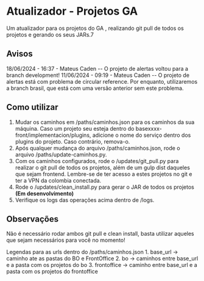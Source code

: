 
# Atualizador - Projetos GA

Um atualizador para os projetos do GA , realizando git pull de todos os projetos e gerando os seus JARs.7

## Avisos
18/06/2024 - 16:37 - Mateus Caden -- O projeto de alertas voltou para a branch development!
11/06/2024 - 09:19 - Mateus Caden -- O projeto de alertas está com problema de circular reference. Por enquanto, utilizaremos a branch brasil, que está com uma versão anterior sem este problema.

## Como utilizar
1. Mudar os caminhos em /paths/caminhos.json para os caminhos da sua máquina. Caso um projeto seu esteja dentro do basexxxx-front/implementacion/plugins, adicione o nome do serviço dentro dos plugins do projeto. Caso contrário, remova-o.
2. Após qualquer mudança do arquivo /paths/caminhos.json, rode o arquivo /paths/update-caminhos.py.
3. Com os caminhos configurados, rode o /updates/git_pull.py para realizar o git pull de todos os projetos, além de um gulp dist daqueles que sejam frontend. Lembre-se de ter acesso a estes projetos no git e ter a VPN da colombia conectada.
4. Rode o /updates/clean_install.py para gerar o JAR de todos os projetos **(Em desenvolvimento)**
5. Verifique os logs das operações acima dentro de /logs.

## Observações
Não é necessário rodar ambos git pull e clean install, basta utilizar aqueles que sejam necessários para você no momento!

Legendas para as urls dentro do /paths/caminhos.json
	1. base_url -> caminho ate as pastas do BO e FrontOffice
	2. bo -> caminhos entre base_url e a pasta com os projetos do bo
	3. frontoffice -> caminho entre base_url e a pasta com os projetos do frontoffice

